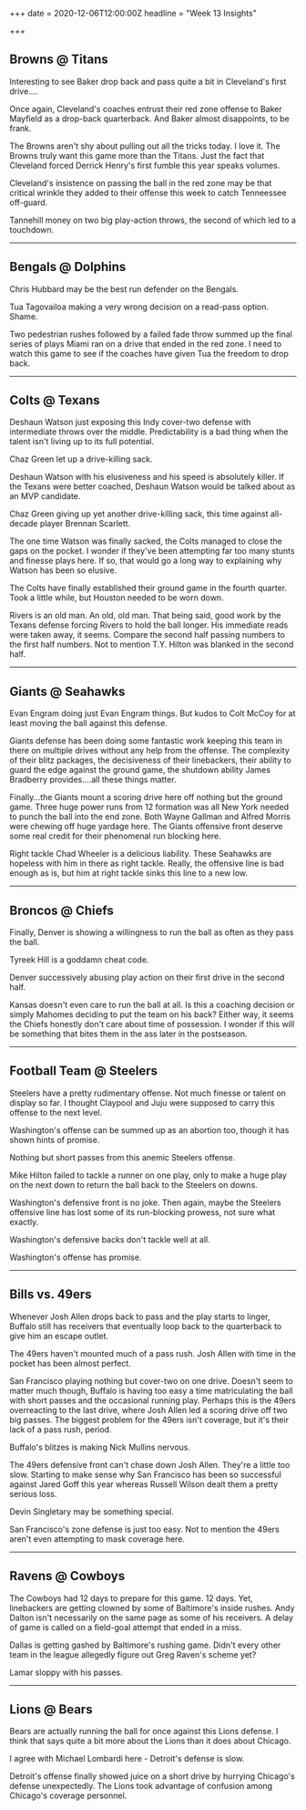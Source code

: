 +++
date = 2020-12-06T12:00:00Z
headline = "Week 13 Insights"

+++
## Browns @ Titans

Interesting to see Baker drop back and pass quite a bit in Cleveland's first drive....

Once again, Cleveland's coaches entrust their red zone offense to Baker Mayfield as a drop-back quarterback. And Baker almost disappoints, to be frank.

The Browns aren't shy about pulling out all the tricks today. I love it. The Browns truly want this game more than the Titans. Just the fact that Cleveland forced Derrick Henry's first fumble this year speaks volumes.

Cleveland's insistence on passing the ball in the red zone may be that critical wrinkle they added to their offense this week to catch Tenneessee off-guard.

Tannehill money on two big play-action throws, the second of which led to a touchdown.

***

## Bengals @ Dolphins

Chris Hubbard may be the best run defender on the Bengals.

Tua Tagovailoa making a very wrong decision on a read-pass option. Shame.

Two pedestrian rushes followed by a failed fade throw summed up the final series of plays Miami ran on a drive that ended in the red zone. I need to watch this game to see if the coaches have given Tua the freedom to drop back.

***

## Colts @ Texans

Deshaun Watson just exposing this Indy cover-two defense with intermediate throws over the middle. Predictability is a bad thing when the talent isn't living up to its full potential.

Chaz Green let up a drive-killing sack.

Deshaun Watson with his elusiveness and his speed is absolutely killer. If the Texans were better coached, Deshaun Watson would be talked about as an MVP candidate.

Chaz Green giving up yet another drive-killing sack, this time against all-decade player Brennan Scarlett.

The one time Watson was finally sacked, the Colts managed to close the gaps on the pocket. I wonder if they've been attempting far too many stunts and finesse plays here. If so, that would go a long way to explaining why Watson has been so elusive.

The Colts have finally established their ground game in the fourth quarter. Took a little while, but Houston needed to be worn down.

Rivers is an old man. An old, old man. That being said, good work by the Texans defense forcing Rivers to hold the ball longer. His immediate reads were taken away, it seems. Compare the second half passing numbers to the first half numbers.  Not to mention T.Y. Hilton was blanked in the second half.

***

## Giants @ Seahawks

Evan Engram doing just Evan Engram things. But kudos to Colt McCoy for at least moving the ball against this defense.

Giants defense has been doing some fantastic work keeping this team in there on multiple drives without any help from the offense. The complexity of their blitz packages, the decisiveness of their linebackers, their ability to guard the edge against the ground game, the shutdown ability James Bradberry provides....all these things matter.

Finally...the Giants mount a scoring drive here off nothing but the ground game. Three huge power runs from 12 formation was all New York needed to punch the ball into the end zone. Both Wayne Gallman and Alfred Morris were chewing off huge yardage here. The Giants offensive front deserve some real credit for their phenomenal run blocking here.

Right tackle Chad Wheeler is a delicious liability. These Seahawks are hopeless with him in there as right tackle. Really, the offensive line is bad enough as is, but him at right tackle sinks this line to a new low.

***

## Broncos @ Chiefs

Finally, Denver is showing a willingness to run the ball as often as they pass the ball.

Tyreek Hill is a goddamn cheat code.

Denver successively abusing play action on their first drive in the second half.

Kansas doesn't even care to run the ball at all. Is this a coaching decision or simply Mahomes deciding to put the team on his back? Either way, it seems the Chiefs honestly don't care about time of possession. I wonder if this will be something that bites them in the ass later in the postseason.

***

## Football Team @ Steelers

Steelers have a pretty rudimentary offense. Not much finesse or talent on display so far. I thought Claypool and Juju were supposed to carry this offense to the next level.

Washington's offense can be summed up as an abortion too, though it has shown hints of promise.

Nothing but short passes from this anemic Steelers offense.

Mike Hilton failed to tackle a runner on one play, only to make a huge play on the next down to return the ball back to the Steelers on downs.

Washington's defensive front is no joke. Then again, maybe the Steelers offensive line has lost some of its run-blocking prowess, not sure what exactly.

Washington's defensive backs don't tackle well at all.

Washington's offense has promise.

***

## Bills vs. 49ers

Whenever Josh Allen drops back to pass and the play starts to linger, Buffalo still has receivers that eventually loop back to the quarterback to give him an escape outlet.

The 49ers haven't mounted much of a pass rush. Josh Allen with time in the pocket has been almost perfect.

San Francisco playing nothing but cover-two on one drive. Doesn't seem to matter much though, Buffalo is having too easy a time matriculating the ball with short passes and the occasional running play. Perhaps this is the 49ers overreacting to the last drive, where Josh Allen led a scoring drive off two big passes. The biggest problem for the 49ers isn't coverage, but it's their lack of a pass rush, period.

Buffalo's blitzes is making Nick Mullins nervous.

The 49ers defensive front can't chase down Josh Allen. They're a little too slow. Starting to make sense why San Francisco has been so successful against Jared Goff this year whereas Russell Wilson dealt them a pretty serious loss.

Devin Singletary may be something special.

San Francisco's zone defense is just too easy. Not to mention the 49ers aren't even attempting to mask coverage here.

***

## Ravens @ Cowboys

The Cowboys had 12 days to prepare for this game. 12 days. Yet, linebackers are getting clowned by some of Baltimore's inside rushes. Andy Dalton isn't necessarily on the same page as some of his receivers. A delay of game is called on a field-goal attempt that ended in a miss.

Dallas is getting gashed by Baltimore's rushing game. Didn't every other team in the league allegedly figure out Greg Raven's scheme yet?

Lamar sloppy with his passes.

***

## Lions @ Bears

Bears are actually running the ball for once against this Lions defense. I think that says quite a bit more about the Lions than it does about Chicago.

I agree with Michael Lombardi here - Detroit's defense is slow.

Detroit's offense finally showed juice on a short drive by hurrying Chicago's defense unexpectedly. The Lions took advantage of confusion among Chicago's coverage personnel.